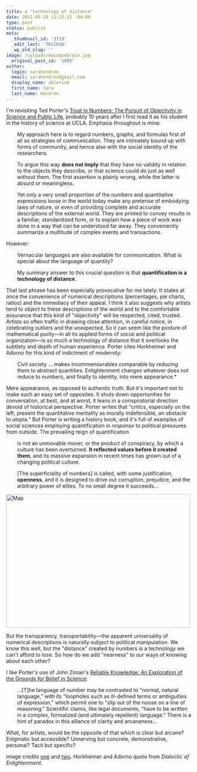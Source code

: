 ```yaml
---
title: a "technology of distance"
date: 2011-05-19 12:23:12 -04:00
type: post
status: publish
meta:
  _thumbnail_id: '3719'
  _edit_last: '7812036'
  _wp_old_slug: ''
image: /uploads/macaquebrain.jpg
  original_post_id: '1895'
author:
  login: sarahendren
  email: sarahendren@gmail.com
  display_name: ablerism
  first_name: Sara
  last_name: Hendren
---
```


<p>I'm revisiting Ted Porter's <a href="http://www.amazon.com/Trust-Numbers-Theodore-M-Porter/dp/0691029083/ref=sr_1_1?ie=UTF8&amp;qid=1304814496&amp;sr=8-1">Trust in Numbers: The Pursuit of Objectivity in Science and Public Life</a>, probably 10 years after I first read it as his student in the history of science at UCLA. Emphasis throughout is mine:</p>
<p style="padding-left:30px;">My approach here is to regard numbers, graphs, and formulas first of all as strategies of communication. They are intimately bound up with forms of community, and hence also with the social identity of the researchers.</p>
<p style="padding-left:30px;">To argue this way <strong>does not imply</strong> that they have no validity in relation to the objects they describe, or that science could do just as well without them. The first assertion is plainly wrong, while the latter is absurd or meaningless.</p>
<p style="padding-left:30px;">Yet only a very small proportion of the numbers and quantitative expressions loose in the world today make any pretense of embodying laws of nature, or even of providing complete and accurate descriptions of the external world. They are printed to convey results in a familiar, standardized form, or to explain how a piece of work was done in a way that can be understood far away. They conveniently summarize a multitude of complex events and transactions.</p>
<p>However:</p>
<p style="padding-left:30px;">Vernacular languages are also available for communication. What is special about the language of quantity?</p>
<p style="padding-left:30px;">My summary answer to this crucial question is that <strong>quantification is a technology of distance</strong>.</p>
<p>That last phrase has been especially provocative for me lately: It states at once the convenience of numerical descriptions (percentages, pie charts, ratios) and the immediacy of their appeal. I think it also suggests why artists tend to object to these descriptions of the world and to the comfortable assurance that this kind of "objectivity" will be respected, cited, trusted. Artists so often traffic in drawing close attention, in careful notice, in celebrating outliers and the unexpected. So it can seem like the posture of mathematical purity—in all its applied forms of social and political organization—is so much a technology of distance that it overlooks the subtlety and depth of human experience. Porter cites Horkheimer and Adorno for this kind of indictment of modernity:</p>
<p style="padding-left:30px;">Civil society ... makes incommensurables comparable by reducing them to abstract quantities. Enlightenment changes whatever does not reduce to numbers, and finally to identity, into mere appearance.*</p>
<p>Mere appearance, as opposed to authentic truth. But it's important not to make such an easy set of opposites. It shuts down opportunities for conversation, at best, and at worst, it leans in a conspiratorial direction devoid of historical perspective. Porter writes that "critics, especially on the left, present the quantitative mentality as morally indefensible, an obstacle to utopia." But Porter is writing a history book, and it's full of examples of social sciences employing quantification in <em>response</em> to political pressures from outside. The prevailing reign of quantification</p>
<p style="padding-left:30px;">is not an unmovable mover, or the product of conspiracy, by which a culture has been overturned. <strong>It reflected values before it created them</strong>, and its massive expansion in recent times has grown out of a changing political culture.</p>
<p style="padding-left:30px;">[The superficiality of numbers] is called, with some justification, <strong>openness</strong>, and it is designed to drive out corruption, prejudice, and the arbitrary power of elites. To no small degree it succeeds...</p>
<p><a title="Map by aaron13251, on Flickr" href="http://www.flickr.com/photos/aaronharmon/391347703/"><img src="{{ site.baseurl }}/uploads/391347703_3f6528a27d.jpg" alt="Map" width="500" height="363" /></a></p>
<p>But the transparency, transportability—the apparent universality of numerical descriptions is naturally subject to political manipulation. We know this well, but the "distance" created by numbers is a technology we can't afford to lose. So how do we add "nearness" to our ways of knowing about each other?</p>
<p>I like Porter's use of John Ziman's <a href="http://www.amazon.com/Reliable-Knowledge-Exploration-Grounds-Science/dp/0521220874">Reliable Knowledge: An Exploration of the Grounds for Belief in Science</a>:</p>
<p style="padding-left:30px;">...[T]he language of number may be contrasted to "normal, natural language," with its "loopholes such as ill-defined terms or ambiguities of expression," which permit one to "slip out of the noose on a line of reasoning." Scientific claims, like legal documents, "have to be written in a complex, formalized (and ultimately repellent) language." There is a hint of paradox in this alliance of clarity and arcaneness...</p>
<p>What, for artists, would be the opposite of that which is clear but arcane? Enigmatic but accessible? Unnerving but concrete, demonstrative, personal? Tacit but specific?</p>
<p>image credits <a href="http://www.google.com/imgres?start=46&amp;num=10&amp;hl=en&amp;client=firefox-a&amp;hs=ZDK&amp;rls=org.mozilla:en-US:official&amp;biw=1895&amp;bih=1016&amp;tbm=isch&amp;tbnid=UDcCgf5EUsz_PM:&amp;imgrefurl=http://www.jeffbullas.com/2012/04/30/20-interesting-facts-figures-and-statistics-revealed-by-facebook/&amp;docid=t5l5QAML9Dc45M&amp;imgurl=http://www.jeffbullas.com/wp-content/uploads/2012/04/20-Interesting-Facts-Figures-and-Statistics-Revealed-by-Facebook.jpg&amp;w=500&amp;h=375&amp;ei=-m1SULWbDq6tygHRpYGoDw&amp;zoom=1&amp;iact=hc&amp;vpx=1189&amp;vpy=131&amp;dur=90&amp;hovh=194&amp;hovw=259&amp;tx=90&amp;ty=96&amp;sig=100649654285995130329&amp;page=2&amp;tbnh=158&amp;tbnw=217&amp;ndsp=58&amp;ved=1t:429,r:6,s:46,i:112">one</a> and <a href="http://www.flickr.com/photos/aaronharmon/391347703/in/faves-88507584@N00/">two</a>. Horkheimer and Adorno quote from <em>Dialectic of Enlightenment</em>.</p>
